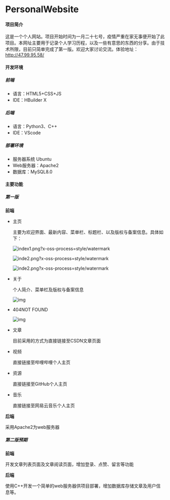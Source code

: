 # PersonalWebsite
#### 项目简介

这是一个个人网站。项目开始时间为一月二十七号，疫情严重在家无事便开始了此项目。本网址主要用于记录个人学习历程，以及一些有意思的东西的分享。由于技术所限，目前只简单完成了第一版。欢迎大家讨论交流。体验地址：<http://47.99.95.58/>

#### 开发环境

##### 前端

* 语言：HTML5+CSS+JS
* IDE：HBuilder X

##### 后端

* 语言：Python3、C++
* IDE：VScode

##### 部署环境

* 服务器系统 Ubuntu
* Web服务器：Apache2
* 数据库：MySQL8.0

#### 主要功能

##### 第一版

**前端**

* 主页

  主要为欢迎界面、最新内容、菜单栏、标题栏、以及版权与备案信息。具体如下：

  ![index1.png?x-oss-process=style/watermark](http://47.99.95.58/githubpic/pic_index1.png '描述信息')

  ![inde2.png?x-oss-process=style/watermark](http://47.99.95.58/githubpic/pic_index2.png'描述信息')

  ![inde2.png?x-oss-process=style/watermark](http://47.99.95.58/githubpic/pic_index3.png'描述信息')

* 关于

  个人简介、菜单栏及版权与备案信息

  ![img](http://47.99.95.58/githubpic/pic_about.png)

* 404NOT FOUND

  ![img](http://47.99.95.58/githubpic/pic_404.png)

  

* 文章

  目前采用的方式为直接链接至CSDN文章页面

* 视频

  直接链接至哔哩哔哩个人主页

* 资源

  直接链接至GitHub个人主页

* 音乐

  直接链接至网易云音乐个人主页

**后端**

采用Apache2为web服务器

##### 第二版预期

**前端**

开发文章列表页面及文章阅读页面，增加登录、点赞、留言等功能

**后端**

使用C++开发一个简单的web服务器供项目部署，增加数据库存储文章及用户信息等。





